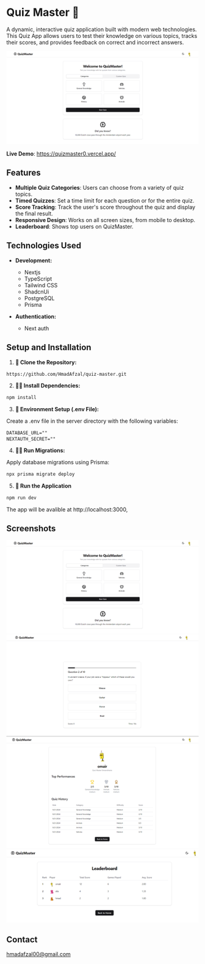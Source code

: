 # Quiz Master 🧠
A dynamic, interactive quiz application built with modern web technologies. This Quiz App allows users to test their knowledge on various topics, tracks their scores, and provides feedback on correct and incorrect answers.


![App Screenshot](/public/home.png)

**Live Demo**: https://quizmaster0.vercel.app/


## Features

- **Multiple Quiz Categories**: Users can choose from a variety of quiz topics.
- **Timed Quizzes**: Set a time limit for each question or for the entire quiz.
- **Score Tracking**: Track the user's score throughout the quiz and display the final result.
- **Responsive Design**: Works on all screen sizes, from mobile to desktop.
- **Leaderboard**: Shows top users on QuizMaster.

## Technologies Used

- **Development:**
  - Nextjs
  - TypeScript
  - Tailwind CSS
  - ShadcnUi
  - PostgreSQL
  - Prisma


- **Authentication:**
  - Next auth


## Setup and Installation

1. **🌌 Clone the Repository:**

```bash
https://github.com/HmadAfzal/quiz-master.git
```


2. **👨‍💻 Install Dependencies:**


```bash
npm install
```

3. **📄 Environment Setup (.env File):**

Create a .env file in the server directory with the following variables:

```env
DATABASE_URL=""
NEXTAUTH_SECRET=""
```

4. **🏃‍♂️ Run Migrations:**

Apply database migrations using Prisma:

```bash
npx prisma migrate deploy
```

5. **🕺 Run the Application**

```bash
npm run dev
```
The app will be avalible at http://localhost:3000, 


## Screenshots
![App Screenshot](/public/home.png)
![App Screenshot](/public/quiz.png)
![App Screenshot](/public/profile.png)
![App Screenshot](/public/leaderboard.png)




## Contact
[hmadafzal00@gmail.com](mailto:hmadafzal00@gmail.com)
